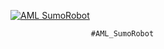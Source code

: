 
[![AML SumoRobot](http://img.youtube.com/vi/gYu9niBVdmw/0.jpg)](http://www.youtube.com/watch?v=gYu9niBVdmw "Demo Video")

                      #AML_SumoRobot
